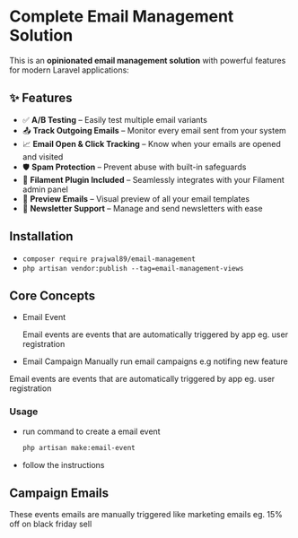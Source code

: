 # Complete Email Management Solution

This is an **opinionated email management solution** with powerful features for modern Laravel applications:

## ✨ Features

- ✅ **A/B Testing** – Easily test multiple email variants  
- 📤 **Track Outgoing Emails** – Monitor every email sent from your system  
- 📈 **Email Open & Click Tracking** – Know when your emails are opened and visited  
- 🛡️ **Spam Protection** – Prevent abuse with built-in safeguards  
- 🧩 **Filament Plugin Included** – Seamlessly integrates with your Filament admin panel  
- 👀 **Preview Emails** – Visual preview of all your email templates  
- 📰 **Newsletter Support** – Manage and send newsletters with ease

## Installation

- `composer require prajwal89/email-management`
- `php artisan vendor:publish --tag=email-management-views`

## Core Concepts

- Email Event

   Email events are events that are automatically triggered by app eg. user registration

- Email Campaign
   Manually run email campaigns e.g notifing new feature
  

Email events are events that are automatically triggered by app eg. user registration

### Usage

- run command to create a email event
  ```bash
  php artisan make:email-event
  ```
  
- follow the instructions

## Campaign Emails

These events emails are manually triggered like marketing emails eg. 15% off on black friday sell
